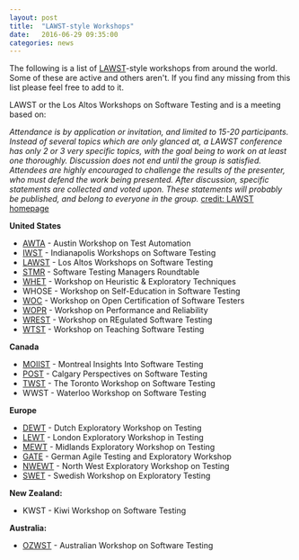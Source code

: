 ```yaml
---
layout: post
title:  "LAWST-style Workshops"
date:   2016-06-29 09:35:00
categories: news
---
```


The following is a list of [LAWST](http://lawst.com/)-style workshops from around the world. Some of these are active and others aren't. If you find any missing from this list please feel free to add to it.

LAWST or the Los Altos Workshops on Software Testing and is a meeting based on:

_Attendance is by application or invitation, and limited to 15-20 participants. Instead of several topics which are only glanced at, a LAWST conference has only 2 or 3 very specific topics, with the goal being to work on at least one thoroughly. Discussion does not end until the group is satisfied. Attendees are highly encouraged to challenge the results of the presenter, who must defend the work being presented. After discussion, specific statements are collected and voted upon. These statements will probably be published, and belong to everyone in the group._ [credit: LAWST homepage](http://lawst.com/)

**United States**

- [AWTA](http://pettichord.com/awta6.html) - Austin Workshop on Test Automation
- [IWST](http://indianapolisworkshops.com/) - Indianapolis Workshops on Software Testing
- [LAWST](http://lawst.com/?page_id=11) - Los Altos Workshops on Software Testing
- [STMR](http://www.kaner.com/pdfs/stmr2000.pdf) - Software Testing Managers Roundtable
- [WHET](http://lawst.com/?page_id=10) - Workshop on Heuristic & Exploratory Techniques
- WHOSE - Workshop on Self-Education in Software Testing
- [WOC](http://lawst.com/?page_id=8) - Workshop on Open Certification of Software Testers
- [WOPR](http://www.performance-workshop.org/) - Workshop on Performance and Reliability
- [WREST](http://www.wrestworkshop.com/) - Workshop on REgulated Software Testing
- [WTST](http://wtst.org/) - Workshop on Teaching Software Testing

**Canada**

- [MOIIST](http://www.moiist.org/) - Montreal Insights Into Software Testing
- [POST](http://www.postworkshop.ca/index.html) - Calgary Perspectives on Software Testing
- [TWST](http://www.quality-intelligence.com/TWST.htm) -  The Toronto Workshop on Software Testing
- WWST - Waterloo Workshop on Software Testing

**Europe**

- [DEWT](https://dewt.wordpress.com/2016/01/27/dewt6-the-medium-is-the-message/) - Dutch Exploratory Workshop on Testing
- [LEWT](http://www.workroom-productions.com/LEWT.html) - London Exploratory Workshop in Testing
- [MEWT](https://mewtblog.wordpress.com/) - Midlands Exploratory Workshop on Testing
- [GATE](http://gate-workshop.de/) - German Agile Testing and Exploratory Workshop
- [NWEWT](https://nwewt.wordpress.com/) - North West Exploratory Workshop on Testing
- [SWET](http://testers-headache.blogspot.com/2010/10/swedish-workshop-on-exploratory-testing.html) - Swedish Workshop on Exploratory Testing

**New Zealand:**

- KWST - Kiwi Workshop on Software Testing

**Australia:**

- [OZWST](https://ozwst.wordpress.com/) - Australian Workshop on Software Testing
